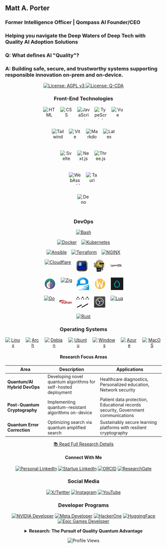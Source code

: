 ## Matt A. Porter

### Former Intelligence Officer | Qompass AI Founder/CEO

<h3>Helping you navigate the Deep Waters of Deep Tech with Quality AI Adoption Solutions</h3>

<!-- [![Quality AI: Safe, Secure & Trustworthy](assets/images/mlkem-visualization.png)](https://phaedrusflow.github.io/phaedrusflow/diagrams/mlkem/) -->

### Q: What defines AI "Quality"?

### A: Building safe, secure, and trustworthy systems supporting responsible innovation on-prem and on-device.

<p align="center">
  <a href="https://www.gnu.org/licenses/agpl-3.0">
    <img src="https://img.shields.io/badge/License-AGPL%20v3-blue.svg" alt="License: AGPL v3">
  </a>
  <a href="./LICENSE-QCDA">
    <img src="https://img.shields.io/badge/license-Q--CDA-lightgrey.svg" alt="License: Q-CDA">
  </a>
</p>

<div align="center">

<h3 align="center">Front-End Technologies</h3>

<div class="tech-pyramid" style="display: flex; flex-direction: column; align-items: center; gap: 15px;">
  
  <div class="icon-row" style="display: flex; justify-content: center; gap: 15px; margin-bottom: 15px;">
    <img src="https://skillicons.dev/icons?i=html" alt="HTML" width="40" height="40" title="HTML"/>
    <img src="https://skillicons.dev/icons?i=css" alt="CSS" width="40" height="40" title="CSS"/>
    <img src="https://skillicons.dev/icons?i=js" alt="JavaScript" width="40" height="40" title="JavaScript"/>
    <img src="https://skillicons.dev/icons?i=ts" alt="TypeScript" width="40" height="40" title="TypeScript"/>
    <img src="https://skillicons.dev/icons?i=vue" alt="Vue" width="40" height="40" title="Vue"/>
  </div>
  
  <div class="icon-row" style="display: flex; justify-content: center; gap: 15px; margin-bottom: 15px;">
    <img src="https://skillicons.dev/icons?i=tailwind" alt="Tailwind" width="40" height="40" title="Tailwind"/>
    <img src="https://skillicons.dev/icons?i=vite" alt="Vite" width="40" height="40" title="Vite"/>
    <img src="https://skillicons.dev/icons?i=md" alt="Markdown" width="40" height="40" title="Markdown"/>
    <img src="https://skillicons.dev/icons?i=latex" alt="Latex" width="40" height="40" title="Latex"/>
  </div>
  
  <div class="icon-row" style="display: flex; justify-content: center; gap: 15px; margin-bottom: 15px;">
    <img src="https://skillicons.dev/icons?i=svelte" alt="Svelte" width="40" height="40" title="Svelte"/>
    <img src="https://skillicons.dev/icons?i=nextjs" alt="Next.js" width="40" height="40" title="Next.js"/>
    <img src="https://skillicons.dev/icons?i=threejs" alt="Three.js" width="40" height="40" title="Three.js"/>
  </div>
  
  <div class="icon-row" style="display: flex; justify-content: center; gap: 15px; margin-bottom: 15px;">
    <img src="https://skillicons.dev/icons?i=wasm" alt="WebAssembly" width="40" height="40" title="WebAssembly"/>
    <img src="https://skillicons.dev/icons?i=tauri" alt="Tauri" width="40" height="40" title="Tauri"/>
  </div>
  
  <div class="icon-row" style="display: flex; justify-content: center; gap: 15px; margin-bottom: 15px;">
    <img src="https://skillicons.dev/icons?i=deno" alt="Deno" width="40" height="40" title="Deno"/>
  </div>  
</div>
<div align="center">

<h3 align="center">DevOps</h3>

<div class="icon-row" style="display: flex; justify-content: center; gap: 15px; margin-bottom: 15px;">
  <a href="https://github.com/yourusername/bash-repo" class="icon-link">
    <img src="https://skillicons.dev/icons?i=bash" alt="Bash" width="40" height="40" title="Bash"/>
  </a>
</div>

<div class="icon-row" style="display: flex; justify-content: center; gap: 15px; margin-bottom: 15px;">
  <a href="https://github.com/yourusername/docker-repo" class="icon-link">
    <img src="https://skillicons.dev/icons?i=docker" alt="Docker" width="40" height="40" title="Docker"/>
  </a>
  <a href="https://github.com/yourusername/kubernetes-repo" class="icon-link">
    <img src="https://skillicons.dev/icons?i=kubernetes" alt="Kubernetes" width="40" height="40" title="Kubernetes"/>
  </a>
</div>

<div class="icon-row" style="display: flex; justify-content: center; gap: 15px; margin-bottom: 15px;">
  <a href="https://github.com/yourusername/ansible-repo" class="icon-link">
    <img src="https://skillicons.dev/icons?i=ansible" alt="Ansible" width="40" height="40" title="Ansible"/>
  </a>
  <a href="https://github.com/yourusername/terraform-repo" class="icon-link">
    <img src="https://skillicons.dev/icons?i=terraform" alt="Terraform" width="40" height="40" title="Terraform"/>
  </a>
  <a href="https://github.com/yourusername/nginx-repo" class="icon-link">
    <img src="https://skillicons.dev/icons?i=nginx" alt="NGINX" width="40" height="40" title="NGINX"/>
  </a>
</div>

<div class="icon-row" style="display: flex; justify-content: center; gap: 15px; margin-bottom: 15px;">
  <a href="https://github.com/yourusername/cloudflare-repo" class="icon-link">
    <img src="https://skillicons.dev/icons?i=cloudflare" alt="Cloudflare" width="40" height="40" title="Cloudflare"/>
  </a>
  <a href="https://github.com/yourusername/ghostty-repo" class="icon-link">
    <img src="assets/icons/ghostty.svg" alt="Ghostty" width="40" height="40" title="Ghostty"/>
  </a>
  <a href="https://github.com/yourusername/openssh-repo" class="icon-link">
    <img src="assets/icons/openssh.svg" alt="OpenSSH" width="40" height="40" title="OpenSSH"/>
  </a>
  <a href="https://github.com/yourusername/openssl-repo" class="icon-link">
    <img src="assets/icons/openssl.svg" alt="OpenSSL" width="40" height="40" title="OpenSSL"/>
  </a>
</div>

<div class="icon-row" style="display: flex; justify-content: center; gap: 15px; margin-bottom: 15px;">
  <a href="https://github.com/yourusername/tor-repo" class="icon-link">
    <img src="assets/icons/tor.svg" alt="Tor" width="40" height="40" title="Tor"/>
  </a>
  <a href="https://github.com/yourusername/openpgp-repo" class="icon-link">
    <img src="https://skillicons.dev/icons?i=zig" alt="Zig" width="40" height="40" title="Zig"/>
  </a>
  <a href="https://github.com/yourusername/gnupg-repo" class="icon-link">
    <img src="assets/icons/gnupg.svg" alt="GnuPG" width="40" height="40" title="GnuPG"/>
  </a>
  <a href="https://github.com/yourusername/wayland-repo" class="icon-link">
    <img src="assets/icons/wayland.svg" alt="Wayland" width="40" height="40" title="Wayland"/>
  </a>
  <a href="https://github.com/yourusername/hyprland-repo" class="icon-link">
    <img src="assets/icons/hyprland.svg" alt="Hyprland" width="40" height="40" title="Hyprland"/>
  </a>
</div>

<div class="icon-row" style="display: flex; justify-content: center; gap: 15px; margin-bottom: 15px;">
  <a href="https://github.com/yourusername/mesa-repo" class="icon-link">
    <img src="https://skillicons.dev/icons?i=go" alt="Go" width="40" height="40" title="Go"/>
  </a>
  <a href="https://github.com/yourusername/vulkan-repo" class="icon-link">
    <img src="assets/icons/vulkan.svg" alt="Vulkan" width="40" height="40" title="Vulkan"/>
  </a>
  <a href="https://github.com/yourusername/pipewire-repo" class="icon-link">
    <img src="assets/icons/pipewire.svg" alt="Pipewire" width="40" height="40" title="Pipewire"/>
  </a>
  <a href="https://github.com/yourusername/obs-studio-repo" class="icon-link">
    <img src="assets/icons/obs-studio.svg" alt="OBS Studio" width="40" height="40" title="OBS Studio"/>
  <div align="center">
  <a href="https://github.com/qompassai/Lua" class="icon-link">
      <img src="https://skillicons.dev/icons?i=lua" alt="Lua" width="40" height="40" title="Lua"/>
    </a>
  </div>
</div>
  <a href="https://github.com/yourusername/blender-repo" class="icon-link">
    <img src="https://skillicons.dev/icons?i=rust" alt="Rust" width="40" height="40" title="Rust"/>
  </a>
</div>

### Operating Systems

<div class="icon-row" style="display: flex; justify-content: center; gap: 15px; margin-bottom: 15px;">
  <a href="#" class="icon-link">
    <img src="https://skillicons.dev/icons?i=linux" alt="Linux" width="40" height="40" title="Linux"/>
  </a>
  <a href="#" class="icon-link">
    <img src="https://skillicons.dev/icons?i=arch" alt="Arch" width="40" height="40" title="Arch"/>
  </a>
  <a href="#" class="icon-link">
    <img src="https://skillicons.dev/icons?i=debian" alt="Debian" width="40" height="40" title="Debian"/>
  </a>
  <a href="#" class="icon-link">
    <img src="https://skillicons.dev/icons?i=ubuntu" alt="Ubuntu" width="40" height="40" title="Ubuntu"/>
  </a>
  <a href="#" class="icon-link">
    <img src="https://skillicons.dev/icons?i=windows" alt="Windows" width="40" height="40" title="Windows"/>
  </a>
  <a href="#" class="icon-link">
    <img src="https://skillicons.dev/icons?i=azure" alt="Azure" width="40" height="40" title="Azure"/>
  </a>
  <a href="#" class="icon-link">
    <img src="https://skillicons.dev/icons?i=apple" alt="MacOS" width="40" height="40" title="MacOS"/>
  </a>
</div>

#### Research Focus Areas

| Area                          | Description                                                    | Applications                                                                     |
| ----------------------------- | -------------------------------------------------------------- | -------------------------------------------------------------------------------- |
| **Quantum/AI Hybrid DevOps**  | Developing novel quantum algorithms for self-hosted deployment | Healthcare diagnostics, Personalized education, Network security                 |
| **Post-Quantum Cryptography** | Implementing quantum-resistant algorithms on-device            | Patient data protection, Educational records security, Government communications |
| **Quantum Error Correction**  | Optimizing search via quantum amplified search                 | Sustainably secure learning platforms with resilient cryptography                |

[📚 Read Full Research Details](#detailed-research)

<h4 align="center">Connect With Me</h4>
<div align="center">
  
[![Personal LinkedIn](https://img.shields.io/badge/LinkedIn-Matt--Porter-blue?style=flat-square&logo=linkedin)](https://www.linkedin.com/in/matt-a-porter-103535224/)
[![Startup LinkedIn](https://img.shields.io/badge/LinkedIn-Qompass--AI-blue?style=flat-square&logo=linkedin)](https://www.linkedin.com/company/95058568/)
[![ORCID](https://img.shields.io/badge/ORCID-0000--0002--0302--4812-green?style=flat-square&logo=orcid)](https://orcid.org/0000-0002-0302-4812)
[![ResearchGate](https://img.shields.io/badge/ResearchGate-Open--Research-blue?style=flat-square&logo=researchgate)](https://www.researchgate.net/profile/Matt-Porter-7)
</div>
<h3 align="center">Social Media</h3>
<div align="center">
  
[![X/Twitter](https://img.shields.io/badge/Twitter-@PhaedrusFlow-blue?style=flat-square&logo=twitter)](https://twitter.com/PhaedrusFlow)
[![Instagram](https://img.shields.io/badge/Instagram-phaedrusflow-purple?style=flat-square&logo=instagram)](https://www.instagram.com/phaedrusflow)
[![YouTube](https://img.shields.io/badge/YouTube-QompassAI-red?style=flat-square&logo=youtube)](https://www.youtube.com/@qompassai)
</div>
<h3 align="center">Developer Programs</h3>
<div align="center">
 
[![NVIDIA Developer](https://img.shields.io/badge/NVIDIA-Developer_Program-76B900?style=for-the-badge&logo=nvidia&logoColor=white)](https://developer.nvidia.com/)
[![Meta Developer](https://img.shields.io/badge/Meta-Developer_Program-0668E1?style=for-the-badge&logo=meta&logoColor=white)](https://developers.facebook.com/)
[![HackerOne](https://img.shields.io/badge/-HackerOne-%23494649?style=for-the-badge&logo=hackerone&logoColor=white)](https://hackerone.com/phaedrusflow)
[![HuggingFace](https://img.shields.io/badge/HuggingFace-qompass-yellow?style=flat-square&logo=huggingface)](https://huggingface.co/qompass)
[![Epic Games Developer](https://img.shields.io/badge/Epic_Games-Developer_Program-313131?style=for-the-badge&logo=epic-games&logoColor=white)](https://dev.epicgames.com/)
</div>
<details id="detailed-research">
  <summary><strong>Research: The Pursuit of Quality Quantum Advantage</strong></summary>
The foundation of quantum computing and impetus for enterprise quantum adoption begins with the Schrödinger equation:

$$i\hbar\frac{\partial}{\partial t}\Psi(\mathbf{r},t) = \hat{H}\Psi(\mathbf{r},t)$$

**Schrodinger Legend:**

- $i$: imaginary unit
- $\hbar$: reduced Planck constant
- $\Psi(\mathbf{r},t)$: wavefunction at position $\mathbf{r}$ and time $t$
- $\hat{H}$: Hamiltonian operator

A qubit state forms the computational basis:

$|\psi\rangle = \alpha|0\rangle + \beta|1\rangle$ where $|\alpha|^2 + |\beta|^2 = 1$

**Qubit Legend:**

- $|\psi\rangle$: quantum state
- $\alpha, \beta$: complex probability amplitudes
- $|0\rangle, |1\rangle$: computational basis states
- $|\alpha|^2 + |\beta|^2 = 1$: normalization constraint

## Grover's Algorithm

**Quantum State Preparation:**

$$|\psi_0\rangle = \frac{1}{\sqrt{N}}\sum_{x=0}^{N-1}|x\rangle$$

**Grover Iteration (applied ~$\frac{\pi}{4}\sqrt{N}$ times):**

$$G = (2|\psi_0\rangle\langle\psi_0| - I) \cdot O_f$$

**Oracle Operation:**

$$
O_f|x\rangle = \begin{cases}
-|x\rangle & \text{if } f(x) = 1 \\
|x\rangle & \text{if } f(x) = 0
\end{cases}
$$

**Success Probability:**

$$P_{\text{success}} = \sin^2\left((2r+1)\arcsin\sqrt{\frac{M}{N}}\right)$$

**Grover's Legend:**

- $N = 2^n$: Size of search space (where n is number of qubits)
- $|\psi_0\rangle$: Uniform superposition of all basis states
- $O_f$: Oracle function marking solution states with phase flip
- $G$: Grover operator (one iteration)
- $M$: Number of solutions in the search space
- $r$: Number of Grover iterations performed
- $f(x)$: Function that returns 1 for solutions, 0 otherwise
- $I$: Identity operator

### Research Interests

#### 1. Quantum Machine Learning Algorithms

_Developing novel quantum algorithms to optimize on-device AI training and inference_

- **Medicine**: Equipping clinicians and learners to adopt quality AI tooling to support patient care
- **Education**: Personalizing learning paths via safe, secure, and trustworthy AI
- **Security**: Migration of IPV4 to IPV6 as it relates to network attack pattern detection

#### 2. Quantum-Resistant Cryptography Implementation

_Advancing the practical deployment of post-quantum algorithms in real-world systems._

- **Medicine**: Protecting patient data across multi-institution research networks
- **Education**: Securing student records and assessment platforms from future threats
- **Security**: Ensuring long-term confidentiality of sensitive government communications

#### 3. Quantum Error Correction

Improving quantum circuit reliability through advanced error mitigation techniques.

- **Medicine**: Enabling reliable quantum simulations for synthetic data generation
- **Education**: Securing computing platforms with post-quantum cryptography for student learning
- **Security**: Conducting FIPS 140-3 validation testing on cryptographic implementations to ensure compliance while preserving functionality during system degradation

# Post-Quantum Cryptography

## ML-KEM (Kyber)

ML-KEM operates in the polynomial ring $R_q = \mathbb{Z}_q[X]/(X^n + 1)$

**Key Generation:**

$$\text{pk} = (A, t = As + e)$$

**Encapsulation:**

$$c = (c_1 = A^T r + e_1, c_2 = t^T r + e_2 + \lfloor q/2 \rfloor m)$$

**Decapsulation:**

$$m' = \left\lceil\left(c_2 - s^T c_1\right) \cdot \frac{2}{q}\right\rceil$$

**ML-KEM Legend:**

- $R_q$: polynomial ring with coefficients in $\mathbb{Z}_q$
- $\mathbb{Z}_q$: integers modulo $q$
- $n$: polynomial degree (typically 256)
- $A$: public random matrix
- $s$: secret vector of small polynomials
- $e, e_1, e_2$: error vectors with small coefficients
- $r$: random vector used for encryption
- $m$: message bit (0 or 1)
- $m'$: recovered message bit
- $\text{pk}$: public key
- $t$: public key component
- $c, c_1, c_2$: ciphertext components
- $q$: modulus (typically 3329)

## ML-DSA (Dilithium)

**Key Generation:**

$$\text{pk} = (A, t = A s)$$

**Signature Generation:**

- Sample $y$ and compute $w = Ay$
- Compute challenge $c$ from message digest and $w$
- Compute $z = y + cs$
- Signature: $(z, h)$ where $h$ is a hint vector

**Verification:**
$$\|z\| < \gamma_1 \text{ and } \|Az - ct\| < \gamma_2$$

**ML-DSA Legend:**

- $A$: public random matrix
- $s$: secret key vector
- $\text{pk}$: public key
- $t$: public key component
- $y$: masking vector sampled during signing
- $w$: commitment value
- $c$: challenge hash
- $z$: response vector
- $h$: hint vector for verification
- $\gamma_1, \gamma_2$: bound parameters for verification
- $\|\cdot\|$: vector norm

## SLH-DSA (SPHINCS+)

**Hash-based Hypertree:**

- FORS few-time signature:
  $$\text{FORS-Sign}_{\text{SK}}(M) = (\text{sk}_1, \ldots, \text{sk}_k, \text{Auth}_1, \ldots, \text{Auth}_k)$$

- WOTS+ chain function:
  $$f^i(x) = F(f^{i-1}(x), i-1)$$

- Signature verification:
  $$\text{root} = \text{FORS-Verify}(M, \sigma_{\text{FORS}})$$

**SLH-DSA Legend:**

- FORS: Forest Of Random Subsets (few-time signature)
- WOTS+: Winternitz One-Time Signature+
- $\text{SK}$: secret key
- $M$: message
- $\text{sk}_1, \ldots, \text{sk}_k$: revealed secret key elements
- $\text{Auth}_1, \ldots, \text{Auth}_k$: authentication paths
- $f^i(x)$: hash chain function applied $i$ times
- $F$: cryptographic hash function
- $\sigma_{\text{FORS}}$: FORS signature component
- $\text{root}$: Merkle tree root for verification

## FN-DSA (Falcon)

**NTRU Equation:**
$$fG - gF = q \mod (X^N + 1)$$

**Key Generation:**

- Private key: small polynomials $(f, g, F, G)$
- Public key: $h = g/f \mod q$

**Signature Generation:**

- For message $m$ with hash $c$, find small $(s_1, s_2)$ such that:
  $$s_1 + s_2h = c \mod q$$

**Verification:**

- Check if $\|s\| < \beta$ and $s_1 + s_2h = c \mod q$

**FN-DSA Legend:**

- $f, g, F, G$: private key polynomials with small coefficients
- $q$: modulus
- $(X^N + 1)$: polynomial modulus (typically $N$ is a power of 2)
- $h$: public key polynomial
- $m$: message
- $c$: hash of message mapped to a polynomial
- $s_1, s_2$: signature polynomials
- $s$: combined signature vector $(s_1, s_2)$
- $\beta$: signature norm bound
- $\|s\|$: Euclidean norm of signature

## Hybrid Key Establishment

If $Z$ is a classical shared secret (e.g., from ECDH) and $T$ is a post-quantum shared secret:

$$Z' = Z \parallel T$$

The final key is derived using a key derivation function:

$$K = \text{KDF}(Z')$$

**Hybrid Key Legend:**

- $Z$: shared secret from classical algorithm (e.g., ECDH)
- $T$: shared secret from post-quantum algorithm (e.g., ML-KEM)
- $\parallel$: concatenation operation
- $Z'$: combined shared secret
- $\text{KDF}$: Key Derivation Function
- $K$: final derived key material

</details>

![Profile Views](https://komarev.com/ghpvc/?username=phaedrusflow)

